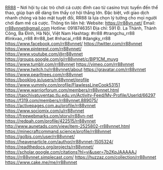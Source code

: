 [RR88](https://rr88vn.net/) – Nơi hội tụ các trò chơi cá cược đỉnh cao từ casino trực tuyến đến thể thao, giúp bạn dễ dàng tìm thấy cơ hội thắng lớn. Đặc biệt, với giao dịch nhanh chóng và bảo mật tuyệt đối, RR88 là lựa chọn lý tưởng cho mọi người chơi đam mê cá cược.
Thông tin liên hệ:
Website: https://rr88vn.net/
Email: rr88vnnet@gmail.com
Hotline: 0918746351
Địa chỉ: 591 Đ. La Thành, Thành Công, Ba Đình, Hà Nội, Việt Nam
Hashtag: #rr88 #trangchu_rr88 #linkvao_rr88 #rr88_bet #nhacai_rr88 #dangky_rr88
https://www.facebook.com/rr88vnnet/
https://twitter.com/rr88vnnet
https://www.pinterest.com/rr88vnnet/
https://www.youtube.com/@rr88vnnet
https://groups.google.com/g/rr88vnnet/c/BlP1CM_muyg
https://www.tumblr.com/rr88vnnet
https://vimeo.com/rr88vnnet
https://www.twitch.tv/rr88vnnet/about
https://gravatar.com/rr88vnnet
https://www.pearltrees.com/rr88vnnet
https://booklog.jp/users/rr88vnnet/profile
https://www.yummly.com/profile/FlawlessLineCook53151
https://www.warriorforum.com/members/rr88vnnet.html
https://tapchivatuyentap.tlu.edu.vn/Activity-Feed/My-Profile/UserId/66297
https://f319.com/members/rr88vnnet.889075/
https://activepages.com.au/profile/rr88vnnet
https://www.sociomix.com/u/rr88vnnet
https://freewebmarks.com/story/rr88vn-net
https://redpah.com/profile/422515/rr88vnnet
http://www.aunetads.com/view/item-2525802-rr88vnnet.html
https://minecraftcommand.science/profile/rr88vnnet
https://golbis.com/user/rr88vnnet/
https://heavenarticle.com/author/rr88vnnet-1505324/
https://readthedocs.org/projects/rr88vnnet/
https://scholar.google.com/citations?hl=vi&user=7b2KpJAAAAAJ
https://rr88vnnet.simplecast.com/
https://huzzaz.com/collection/rr88vnnet
https://www.cake.me/me/rr88vnnet